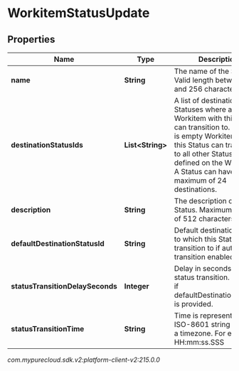 # WorkitemStatusUpdate


## Properties

| Name | Type | Description | Notes |
| ------------ | ------------- | ------------- | ------------- |
| **name** | **String** | The name of the Status. Valid length between 3 and 256 characters. |  [optional] |
| **destinationStatusIds** | **List&lt;String&gt;** | A list of destination Statuses where a Workitem with this Status can transition to. If the list is empty Workitems with this Status can transition to all other Statuses defined on the Worktype. A Status can have a maximum of 24 destinations. |  [optional] |
| **description** | **String** | The description of the Status. Maximum length of 512 characters. |  [optional] |
| **defaultDestinationStatusId** | **String** | Default destination status to which this Status will transition to if auto status transition enabled. |  [optional] |
| **statusTransitionDelaySeconds** | **Integer** | Delay in seconds for auto status transition. Required if defaultDestinationStatusId is provided. |  [optional] |
| **statusTransitionTime** | **String** | Time is represented as an ISO-8601 string without a timezone. For example: HH:mm:ss.SSS |  [optional] |




_com.mypurecloud.sdk.v2:platform-client-v2:215.0.0_

